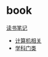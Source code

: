 # book

[读书笔记](/99-book/poetry.md)
* [计算机相关](/99-book/notes/README.md)
* [学科门类](/99-book/subject/README.md)
